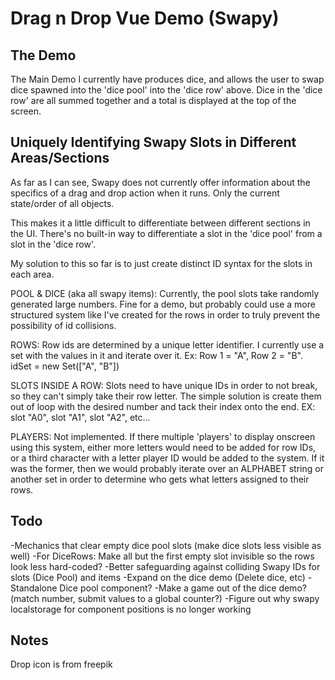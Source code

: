 # Drag n Drop Vue Demo (Swapy)

## The Demo

The Main Demo I currently have produces dice, and allows the user to swap dice spawned into the 'dice pool' into the 'dice row' above. Dice in the 'dice row' are all summed together and a total is displayed at the top of the screen. 

## Uniquely Identifying Swapy Slots in Different Areas/Sections

As far as I can see, Swapy does not currently offer information about the specifics of a drag and drop action when it runs. Only the current state/order of all objects. 

This makes it a little difficult to differentiate between different sections in the UI. There's no built-in way to differentiate a slot in the 'dice pool' from a slot in the 'dice row'.

My solution to this so far is to just create distinct ID syntax for the slots in each area. 

POOL & DICE (aka all swapy items): Currently, the pool slots take randomly generated large numbers. Fine for a demo, but probably could use a more structured system like I've created for the rows in order to truly prevent the possibility of id collisions. 

ROWS: Row ids are determined by a unique letter identifier. I currently use a set with the values in it and iterate over it. Ex: Row 1 = "A", Row 2 = "B". idSet = new Set(["A", "B"])

SLOTS INSIDE A ROW: Slots need to have unique IDs in order to not break, so they can't simply take their row letter. The simple solution is create them out of loop with the desired number and tack their index onto the end. EX: slot "A0", slot "A1", slot "A2", etc... 

PLAYERS: Not implemented. If there multiple 'players' to display onscreen using this system, either more letters would need to be added for row IDs, or a third character with a letter player ID would be added to the system. If it was the former, then we would probably iterate over an ALPHABET string or another set in order to determine who gets what letters assigned to their rows. 

## Todo

-Mechanics that clear empty dice pool slots (make dice slots less visible as well)
-For DiceRows: Make all but the first empty slot invisible so the rows look less hard-coded? 
-Better safeguarding against colliding Swapy IDs for slots (Dice Pool) and items
-Expand on the dice demo (Delete dice, etc)
-Standalone Dice pool component? 
-Make a game out of the dice demo? (match number, submit values to a global counter?)
-Figure out why swapy localstorage for component positions is no longer working

## Notes

Drop icon is from freepik
